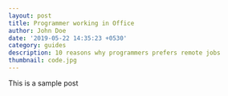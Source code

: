 ```yaml
---
layout: post
title: Programmer working in Office
author: John Doe
date: '2019-05-22 14:35:23 +0530'
category: guides
description: 10 reasons why programmers prefers remote jobs
thumbnail: code.jpg
---
```


This is a sample post